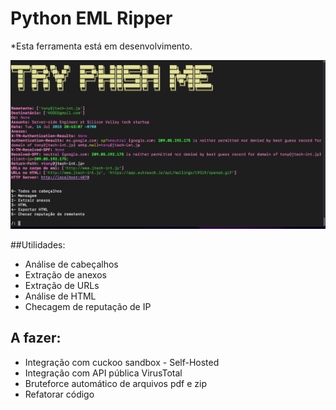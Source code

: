 # Python EML Ripper

*Esta ferramenta está em desenvolvimento.

![Alt text](screen.png "Title")

##Utilidades:

 - Análise de cabeçalhos
 - Extração de anexos
 - Extração de URLs
 - Análise de HTML
 - Checagem de reputação de IP


 ## A fazer:

- Integração com cuckoo sandbox - Self-Hosted
- Integração com API pública VirusTotal
- Bruteforce automático de arquivos pdf e zip
- Refatorar código
